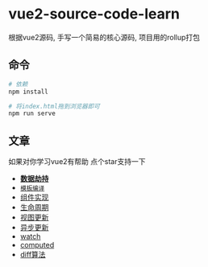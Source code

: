 # vue2-source-code-learn
根据vue2源码, 手写一个简易的核心源码, 项目用的rollup打包

## 命令
``` bash
# 依赖
npm install

# 将index.html拖到浏览器即可
npm run serve

```

## 文章
如果对你学习vue2有帮助 点个star支持一下

* [**数据劫持**](https://juejin.cn/post/6911332370658525198)
* [`模板编译`](https://juejin.cn/post/6911706676198391815)
* [组件实现](https://juejin.cn/post/6914309617652596743)
* [生命周期](https://juejin.cn/post/6914312340779302920)
* [视图更新](https://juejin.cn/post/6914501354186768398)
* [异步更新](https://juejin.cn/post/6914514730782556167)
* [watch](https://juejin.cn/post/6914558721448214536)
* [computed](https://juejin.cn/post/6914680969140109320)
* [diff算法](https://juejin.cn/post/6915059531228086285)
